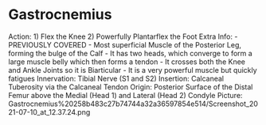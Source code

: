 # Gastrocnemius

Action: 1) Flex the Knee                                  2) Powerfully Plantarflex the Foot
Extra Info: - PREVIOUSLY COVERED - Most superficial Muscle of the Posterior Leg, forming the bulge of the Calf             - It has two heads, which converge to form a large muscle belly which then forms a tendon                             - It crosses both the Knee and Ankle Joints so it is Biarticular                                     - It is a very powerful muscle but quickly fatigues
Innervation: Tibial Nerve (S1 and S2)
Insertion: Calcaneal Tuberosity via the Calcaneal Tendon
Origin: Posterior Surface of the Distal Femur above the Medial (Head 1) and Lateral (Head 2) Condyle 
Picture: Gastrocnemius%20258b483c27b74744a32a36597854e514/Screenshot_2021-07-10_at_12.37.24.png